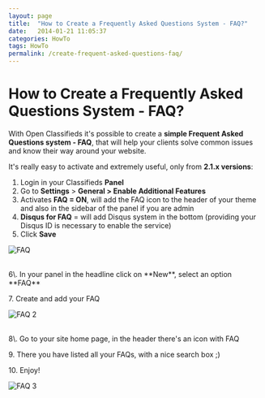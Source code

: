 ```yaml
---
layout: page
title:  "How to Create a Frequently Asked Questions System - FAQ?"
date:   2014-01-21 11:05:37
categories: HowTo
tags: HowTo
permalink: /create-frequent-asked-questions-faq/
---
```

# How to Create a Frequently Asked Questions System - FAQ?

With Open Classifieds it's possible to create a **simple Frequent Asked Questions system - FAQ**, that will help your clients solve common issues and know their way around your website.

It's really easy to activate and extremely useful, only from **2.1.x versions**: 

1. Login in your Classifieds **Panel**
2. Go to **Settings** > **General > Enable Additional Features**
3. Activates **FAQ = ON**, will add the FAQ icon to the header of your theme and also in the sidebar of the panel if you are admin
4. **Disqus for FAQ** = will add Disqus system in the bottom (providing your Disqus ID is necessary to enable the service)
5. Click **Save**

![FAQ](http://open-classifieds.com/wp-content/uploads/2014/01/FAQ.png)

<br>
6\. In your panel in the headline click on **New**, select an option **FAQ** 

7\. Create and add your FAQ 

![FAQ 2](http://open-classifieds.com/wp-content/uploads/2014/01/FAQ-21.png) 

<br>
8\. Go to your site home page, in the header there's an icon with FAQ 

9\. There you have listed all your FAQs, with a nice search box ;) 

10\. Enjoy! 

![FAQ 3](http://open-classifieds.com/wp-content/uploads/2014/01/FAQ-3.png)


<!--title: How to Create a Frequently Asked Questions System - FAQ?
link: http://open-classifieds.com/2014/01/21/create-frequent-asked-questions-faq/
author: admin
description: 
post_id: 10873
created: 2014/01/21 12:05:37
created_gmt: 2014/01/21 11:05:37
comment_status: open
post_name: create-frequent-asked-questions-faq
status: publish
post_type: post-->
